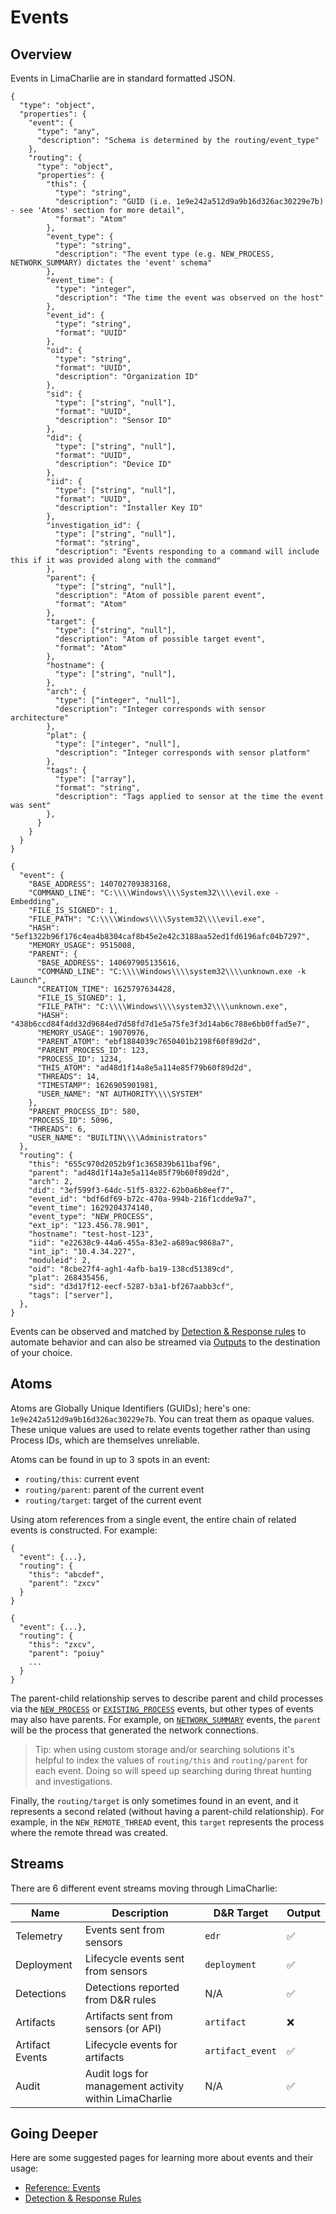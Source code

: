 # Events

## Overview

Events in LimaCharlie are in standard formatted JSON. 

```schema json_schema
{
  "type": "object",
  "properties": {
    "event": {
      "type": "any",
      "description": "Schema is determined by the routing/event_type"
    },
    "routing": {
      "type": "object",
      "properties": {
        "this": {
          "type": "string",
          "description": "GUID (i.e. 1e9e242a512d9a9b16d326ac30229e7b) - see 'Atoms' section for more detail",
          "format": "Atom"
        },
        "event_type": {
          "type": "string",
          "description": "The event type (e.g. NEW_PROCESS, NETWORK_SUMMARY) dictates the 'event' schema"
        },
        "event_time": {
          "type": "integer",
          "description": "The time the event was observed on the host"
        },
        "event_id": {
          "type": "string",
          "format": "UUID"
        },
        "oid": {
          "type": "string",
          "format": "UUID",
          "description": "Organization ID"
        },
        "sid": {
          "type": ["string", "null"],
          "format": "UUID",
          "description": "Sensor ID"
        },
        "did": {
          "type": ["string", "null"],
          "format": "UUID",
          "description": "Device ID"
        },
        "iid": {
          "type": ["string", "null"],
          "format": "UUID",
          "description": "Installer Key ID"
        },
        "investigation_id": {
          "type": ["string", "null"],
          "format": "string",
          "description": "Events responding to a command will include this if it was provided along with the command"
        },
        "parent": {
          "type": ["string", "null"],
          "description": "Atom of possible parent event",
          "format": "Atom"
        },
        "target": {
          "type": ["string", "null"],
          "description": "Atom of possible target event",
          "format": "Atom"
        },
        "hostname": {
          "type": ["string", "null"],
        },
        "arch": {
          "type": ["integer", "null"],
          "description": "Integer corresponds with sensor architecture"
        },
        "plat": {
          "type": ["integer", "null"],
          "description": "Integer corresponds with sensor platform"
        },
        "tags": {
          "type": ["array"],
          "format": "string",
          "description": "Tags applied to sensor at the time the event was sent"
        },
      }
    }
  }
}
```

```example
{
  "event": {
    "BASE_ADDRESS": 140702709383168,
    "COMMAND_LINE": "C:\\\\Windows\\\\System32\\\\evil.exe -Embedding",
    "FILE_IS_SIGNED": 1,
    "FILE_PATH": "C:\\\\Windows\\\\System32\\\\evil.exe",
    "HASH": "5ef1322b96f176c4ea4b8304caf8b45e2e42c3188aa52ed1fd6196afc04b7297",
    "MEMORY_USAGE": 9515008,
    "PARENT": {
      "BASE_ADDRESS": 140697905135616,
      "COMMAND_LINE": "C:\\\\Windows\\\\system32\\\\unknown.exe -k Launch",
      "CREATION_TIME": 1625797634428,
      "FILE_IS_SIGNED": 1,
      "FILE_PATH": "C:\\\\Windows\\\\system32\\\\unknown.exe",
      "HASH": "438b6ccd84f4dd32d9684ed7d58fd7d1e5a75fe3f3d14ab6c788e6bb0ffad5e7",
      "MEMORY_USAGE": 19070976,
      "PARENT_ATOM": "ebf1884039c7650401b2198f60f89d2d",
      "PARENT_PROCESS_ID": 123,
      "PROCESS_ID": 1234,
      "THIS_ATOM": "ad48d1f14a8e5a114e85f79b60f89d2d",
      "THREADS": 14,
      "TIMESTAMP": 1626905901981,
      "USER_NAME": "NT AUTHORITY\\\\SYSTEM"
    },
    "PARENT_PROCESS_ID": 580,
    "PROCESS_ID": 5096,
    "THREADS": 6,
    "USER_NAME": "BUILTIN\\\\Administrators"
  },
  "routing": {
    "this": "655c970d2052b9f1c365839b611baf96",
    "parent": "ad48d1f14a3e5a114e85f79b60f89d2d",
    "arch": 2,
    "did": "3ef599f3-64dc-51f5-8322-62b0a6b8eef7",
    "event_id": "bdf6df69-b72c-470a-994b-216f1cdde9a7",
    "event_time": 1629204374140,
    "event_type": "NEW_PROCESS",
    "ext_ip": "123.456.78.901",
    "hostname": "test-host-123",
    "iid": "e22638c9-44a6-455a-83e2-a689ac9868a7",
    "int_ip": "10.4.34.227",
    "moduleid": 2,
    "oid": "8cbe27f4-agh1-4afb-ba19-138cd51389cd",
    "plat": 268435456,
    "sid": "d3d17f12-eecf-5287-b3a1-bf267aabb3cf",
    "tags": ["server"],
  },
}
```

Events can be observed and matched by [Detection & Response rules](dr.md) to automate behavior and can also be streamed via [Outputs](outputs.md) to the destination of your choice. 

## Atoms

Atoms are Globally Unique Identifiers (GUIDs); here's one: `1e9e242a512d9a9b16d326ac30229e7b`. You can treat them as opaque values. These unique values are used to relate events together rather than using Process IDs, which are themselves unreliable.

Atoms can be found in up to 3 spots in an event:

* `routing/this`: current event
* `routing/parent`: parent of the current event
* `routing/target`: target of the current event

Using atom references from a single event, the entire chain of related events is constructed. For example:

```child_event
{
  "event": {...},
  "routing": {
    "this": "abcdef",
    "parent": "zxcv"
  }
}
```
```parent_event
{
  "event": {...},
  "routing": {
    "this": "zxcv",
    "parent": "poiuy"
    ...
  }
}
```

The parent-child relationship serves to describe parent and child processes via the [`NEW_PROCESS`](events.md#NEW_PROCESS) or [`EXISTING_PROCESS`](events.md#EXISTING_PROCESS) events, but other types of events may also have parents. For example, on [`NETWORK_SUMMARY`](events.md#NETWORK_SUMMARY) events, the `parent` will be the process that generated the network connections.

> Tip: when using custom storage and/or searching solutions it's helpful to index the values of `routing/this` and `routing/parent` for each event. Doing so will speed up searching during threat hunting and investigations.

Finally, the `routing/target` is only sometimes found in an event, and it represents a second related (without having a parent-child relationship). For example, in the `NEW_REMOTE_THREAD` event, this `target` represents the process where the remote thread was created.

## Streams

There are 6 different event streams moving through LimaCharlie:

| Name            |  Description                                          | D&R Target       | Output |
| --------------- | ----------------------------------------------------- | ---------------- | ------ |
| Telemetry       | Events sent from sensors                              | `edr`            | ✅ |
| Deployment      | Lifecycle events sent from sensors                    | `deployment`     | ✅ |
| Detections      | Detections reported from D&R rules                    | N/A              | ✅ |
| Artifacts       | Artifacts sent from sensors (or API)                  | `artifact`       | ❌ |
| Artifact Events | Lifecycle events for artifacts                        | `artifact_event` | ✅ |
| Audit           | Audit logs for management activity within LimaCharlie | N/A              | ✅ |


## Going Deeper

Here are some suggested pages for learning more about events and their usage:

* [Reference: Events](events.md)
* [Detection & Response Rules](dr.md)

